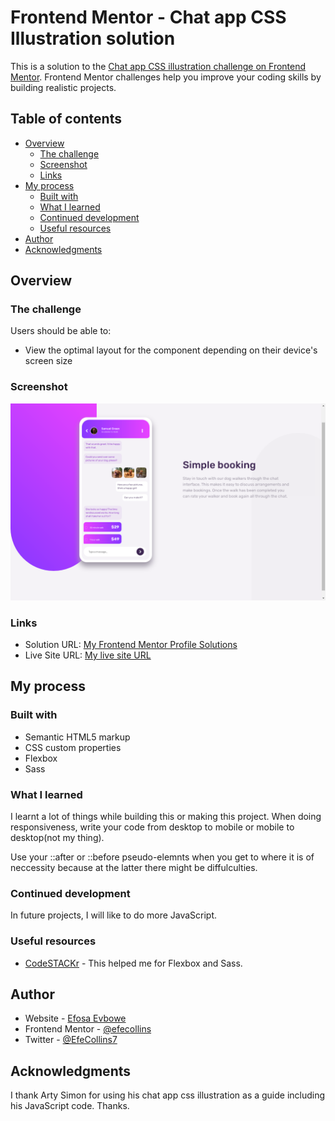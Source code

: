 # Frontend Mentor - Chat app CSS Illustration solution

This is a solution to the [Chat app CSS illustration challenge on Frontend Mentor](https://www.frontendmentor.io/challenges/chat-app-css-illustration-O5auMkFqY). Frontend Mentor challenges help you improve your coding skills by building realistic projects. 

## Table of contents

- [Overview](#overview)
  - [The challenge](#the-challenge)
  - [Screenshot](#screenshot)
  - [Links](#links)
- [My process](#my-process)
  - [Built with](#built-with)
  - [What I learned](#what-i-learned)
  - [Continued development](#continued-development)
  - [Useful resources](#useful-resources)
- [Author](#author)
- [Acknowledgments](#acknowledgments)

## Overview

### The challenge

Users should be able to:

- View the optimal layout for the component depending on their device's screen size

### Screenshot

![Screenshot of the completed project](dist/images/project-7.png)


### Links

- Solution URL: [My Frontend Mentor Profile Solutions](https://www.frontendmentor.io/profile/efecollins)
- Live Site URL: [My live site URL](https://efecollins.github.io/chat-app/dist)

## My process

### Built with

- Semantic HTML5 markup
- CSS custom properties
- Flexbox
- Sass

### What I learned

I learnt a lot of things while building this or making this project. When doing responsiveness, write your code from desktop to mobile or mobile to desktop(not my thing).

Use your ::after or ::before pseudo-elemnts when you get to where it is of neccessity because at the latter there might be diffulculties.


### Continued development

In future projects, I will like to do more JavaScript.

### Useful resources

- [CodeSTACKr](https://www.codestackr.com) - This helped me for Flexbox and Sass.

## Author

- Website - [Efosa Evbowe](https://efecollins.github.io/new-pweb/dist)
- Frontend Mentor - [@efecollins](https://www.frontendmentor.io/profile/efecollins)
- Twitter - [@EfeCollins7](https://www.twitter.com/EfeCollins7)

## Acknowledgments

I thank Arty Simon for using his chat app css illustration as a guide including his JavaScript code. Thanks.
